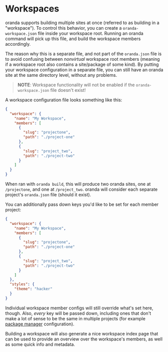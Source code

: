 # Workspaces

oranda supports building multiple sites at once (referred to as building in a "workspace"). To control this behavior,
you can create a `oranda-workspace.json` file inside your workspace root. Running an oranda command will pick up this
file, and build the workspace members accordingly.

The reason why this is a separate file, and not part of the `oranda.json` file is to avoid confusing between _nonvirtual_
workspace root members (meaning if a workspace root also contains a site/package of some kind). By putting your workspace
configuration in a separate file, you can still have an oranda site at the same directory level, without any problems.

> **NOTE**: Workspace functionality will not be enabled if the `oranda-workspace.json` file doesn't exist!

A workspace configuration file looks something like this:

```json
{
  "workspace": {
    "name": "My Workspace",
    "members": [
      {
        "slug": "projectone",
        "path": "./project-one"
      },
      {
        "slug": "project_two",
        "path": "./project-two"
      }
    ]
  }
}
```

When ran with `oranda build`, this will produce two oranda sites, one at `/projectone`, and one at `/project_two`. oranda
will consider each separate project's `oranda.json` file (should it exist).

You can additionally pass down keys you'd like to be set for each member project:

```json
{
  "workspace": {
    "name": "My Workspace",
    "members": [
      {
        "slug": "projectone",
        "path": "./project-one"
      },
      {
        "slug": "project_two",
        "path": "./project-two"
      }
    ]
  },
  "styles": {
    "theme": "hacker"
  }
}
```

Individual workspace member configs will still override what's set here, though. Also, _every_ key will be passed down,
including ones that don't make a lot of sense to be the same in multiple projects (for example [package manager](artifacts.md)
configuration).

Building a workspace will also generate a nice workspace index page that can be used to provide an overview over the
workspace's members, as well as some quick info and metadata.
